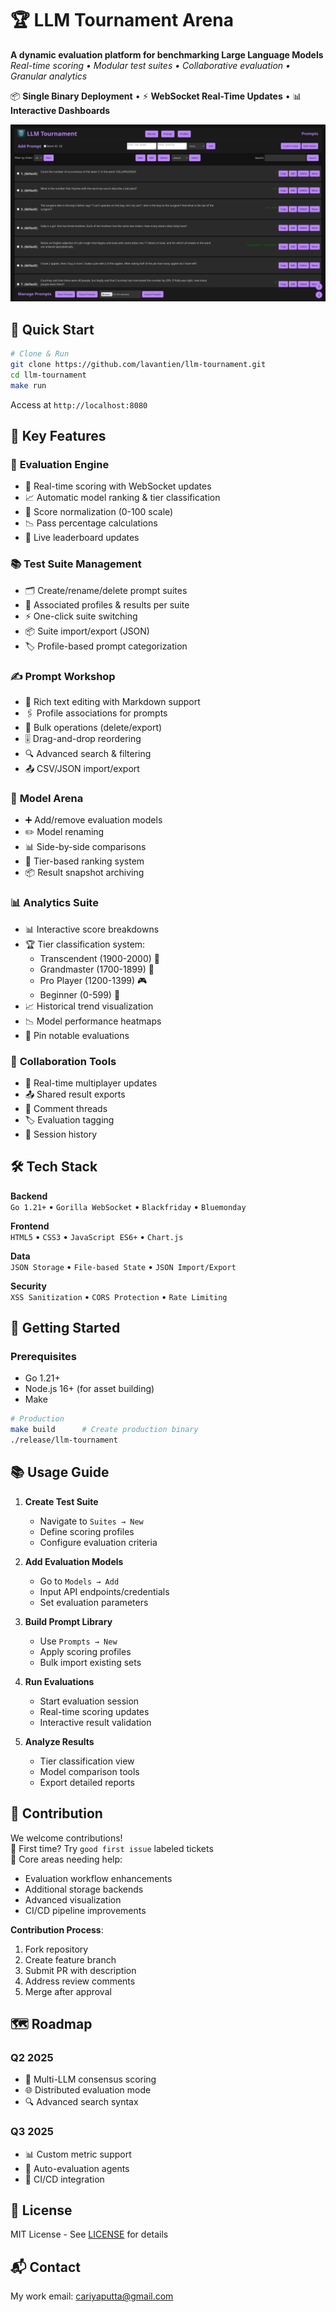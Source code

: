 # 🏆 LLM Tournament Arena

**A dynamic evaluation platform for benchmarking Large Language Models**  
*Real-time scoring • Modular test suites • Collaborative evaluation • Granular analytics*

📦 **Single Binary Deployment** • ⚡ **WebSocket Real-Time Updates** • 📊 **Interactive Dashboards**

![UI Dashboard Preview](./assets/ui-prompt-manager.png)

## 🚀 Quick Start

```bash
# Clone & Run
git clone https://github.com/lavantien/llm-tournament.git
cd llm-tournament
make run
```

Access at `http://localhost:8080`

## 🌟 Key Features

### 🧪 **Evaluation Engine**
- 🎯 Real-time scoring with WebSocket updates
- 📈 Automatic model ranking & tier classification
- 🧮 Score normalization (0-100 scale)
- 📉 Pass percentage calculations
- 🔄 Live leaderboard updates

### 📚 **Test Suite Management**
- 🗂️ Create/rename/delete prompt suites
- 🔗 Associated profiles & results per suite
- ⚡ One-click suite switching
- 📦 Suite import/export (JSON)
- 🏷️ Profile-based prompt categorization

### ✍️ **Prompt Workshop**
- 📝 Rich text editing with Markdown support
- 🖇️ Profile associations for prompts
- 🧩 Bulk operations (delete/export)
- 🎚️ Drag-and-drop reordering
- 🔍 Advanced search & filtering
- 📤 CSV/JSON import/export

### 🤖 **Model Arena**
- ➕ Add/remove evaluation models
- ✏️ Model renaming
- 📊 Side-by-side comparisons
- 🏅 Tier-based ranking system
- 📦 Result snapshot archiving

### 📊 **Analytics Suite**
- 📊 Interactive score breakdowns
- 🏆 Tier classification system:
  - Transcendent (1900-2000) 🌌
  - Grandmaster (1700-1899) 🥇
  - Pro Player (1200-1399) 🎮
  - Beginner (0-599) 🐣
- 📈 Historical trend visualization
- 📉 Model performance heatmaps
- 📌 Pin notable evaluations

### 👥 **Collaboration Tools**
- 🔄 Real-time multiplayer updates
- 📤 Shared result exports
- 💬 Comment threads
- 🏷️ Evaluation tagging
- 📅 Session history

## 🛠️ Tech Stack

**Backend**  
`Go 1.21+` • `Gorilla WebSocket` • `Blackfriday` • `Bluemonday`

**Frontend**  
`HTML5` • `CSS3` • `JavaScript ES6+` • `Chart.js`

**Data**  
`JSON Storage` • `File-based State` • `JSON Import/Export`

**Security**  
`XSS Sanitization` • `CORS Protection` • `Rate Limiting`

## 🏁 Getting Started

### Prerequisites
- Go 1.21+
- Node.js 16+ (for asset building)
- Make

```bash
# Production
make build      # Create production binary
./release/llm-tournament
```

## 📚 Usage Guide

1. **Create Test Suite**
   - Navigate to `Suites → New`
   - Define scoring profiles
   - Configure evaluation criteria

2. **Add Evaluation Models**
   - Go to `Models → Add`
   - Input API endpoints/credentials
   - Set evaluation parameters

3. **Build Prompt Library**
   - Use `Prompts → New`
   - Apply scoring profiles
   - Bulk import existing sets

4. **Run Evaluations**
   - Start evaluation session
   - Real-time scoring updates
   - Interactive result validation

5. **Analyze Results**
   - Tier classification view
   - Model comparison tools
   - Export detailed reports

## 🤝 Contribution

We welcome contributions!  
📌 First time? Try `good first issue` labeled tickets  
🔧 Core areas needing help:
- Evaluation workflow enhancements
- Additional storage backends
- Advanced visualization
- CI/CD pipeline improvements

**Contribution Process**:
1. Fork repository
2. Create feature branch
3. Submit PR with description
4. Address review comments
5. Merge after approval

## 🗺 Roadmap

### Q2 2025
- 🧠 Multi-LLM consensus scoring
- 🌐 Distributed evaluation mode
- 🔍 Advanced search syntax

### Q3 2025
- 📊 Custom metric support
- 🤖 Auto-evaluation agents
- 🔄 CI/CD integration

## 📜 License

MIT License - See [LICENSE](LICENSE) for details

## 📬 Contact

My work email: [cariyaputta@gmail.com](mailto:cariyaputta@gmail.com)  
